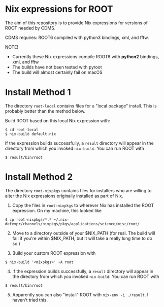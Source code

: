 Nix expressions for ROOT
========================

The aim of this repository is to provide Nix expressions for versions of ROOT needed by CDMS.

CDMS requires: ROOT6 compiled with python3 bindings, xml, and fftw.

NOTE!

* Currently these Nix expressions compile ROOT6 with **python2** bindings, xml, and fftw
* The builds have not been tested with pyroot
* The build will almost certainly fail on macOS


Install Method 1
================
The directory `root-local` contains files for a "local package" install.  This is probably better than the method below.

Build ROOT based on this local Nix expression with:

```
$ cd root-local
$ nix-build default.nix
```

If the expression builds successfully, a `result` directory will appear in the directory from which you invoked `nix-build`.  You can run ROOT with

```
$ result/bin/root
```


Install Method 2
================
The directory `root-nixpkgs` contains files for installers who are willing to alter the Nix expressions originally installed as part of Nix.  

1. Copy the files in `root-nixpkgs` to wherever Nix has installed the ROOT expression.  On my machine, this looked like

```
$ cp root-nixpkgs/*.* ~/.nix-defexpr/channels/nixpkgs/pkgs/applications/science/misc/root/
```

2. Move to a directory outside of your $NIX_PATH (for real.  The build will fail if you're within $NIX_PATH, but it will take a really long time to do so.)

3. Build your custom ROOT expression with

```
$ nix-build '<nixpkgs>' -A root
```
4. If the expression builds successfully, a `result` directory will appear in the directory from which you invoked `nix-build`.  You can run ROOT with

```
$ result/bin/root
```
5.  Apparently you can also "install" ROOT with `nix-env -i ./result`.  I haven't tried this.
